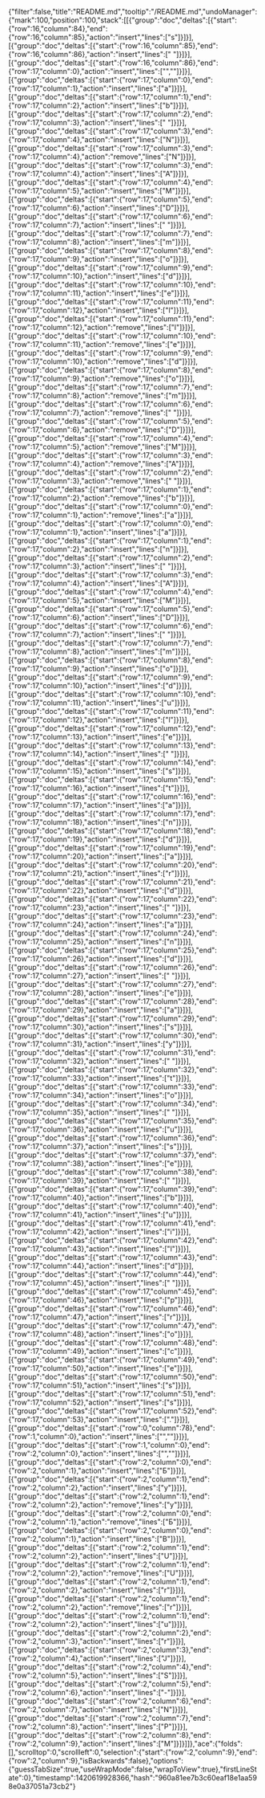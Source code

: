 {"filter":false,"title":"README.md","tooltip":"/README.md","undoManager":{"mark":100,"position":100,"stack":[[{"group":"doc","deltas":[{"start":{"row":16,"column":84},"end":{"row":16,"column":85},"action":"insert","lines":["s"]}]}],[{"group":"doc","deltas":[{"start":{"row":16,"column":85},"end":{"row":16,"column":86},"action":"insert","lines":[" "]}]}],[{"group":"doc","deltas":[{"start":{"row":16,"column":86},"end":{"row":17,"column":0},"action":"insert","lines":["",""]}]}],[{"group":"doc","deltas":[{"start":{"row":17,"column":0},"end":{"row":17,"column":1},"action":"insert","lines":["a"]}]}],[{"group":"doc","deltas":[{"start":{"row":17,"column":1},"end":{"row":17,"column":2},"action":"insert","lines":["b"]}]}],[{"group":"doc","deltas":[{"start":{"row":17,"column":2},"end":{"row":17,"column":3},"action":"insert","lines":[" "]}]}],[{"group":"doc","deltas":[{"start":{"row":17,"column":3},"end":{"row":17,"column":4},"action":"insert","lines":["N"]}]}],[{"group":"doc","deltas":[{"start":{"row":17,"column":3},"end":{"row":17,"column":4},"action":"remove","lines":["N"]}]}],[{"group":"doc","deltas":[{"start":{"row":17,"column":3},"end":{"row":17,"column":4},"action":"insert","lines":["A"]}]}],[{"group":"doc","deltas":[{"start":{"row":17,"column":4},"end":{"row":17,"column":5},"action":"insert","lines":["M"]}]}],[{"group":"doc","deltas":[{"start":{"row":17,"column":5},"end":{"row":17,"column":6},"action":"insert","lines":["D"]}]}],[{"group":"doc","deltas":[{"start":{"row":17,"column":6},"end":{"row":17,"column":7},"action":"insert","lines":[" "]}]}],[{"group":"doc","deltas":[{"start":{"row":17,"column":7},"end":{"row":17,"column":8},"action":"insert","lines":["m"]}]}],[{"group":"doc","deltas":[{"start":{"row":17,"column":8},"end":{"row":17,"column":9},"action":"insert","lines":["o"]}]}],[{"group":"doc","deltas":[{"start":{"row":17,"column":9},"end":{"row":17,"column":10},"action":"insert","lines":["d"]}]}],[{"group":"doc","deltas":[{"start":{"row":17,"column":10},"end":{"row":17,"column":11},"action":"insert","lines":["e"]}]}],[{"group":"doc","deltas":[{"start":{"row":17,"column":11},"end":{"row":17,"column":12},"action":"insert","lines":["l"]}]}],[{"group":"doc","deltas":[{"start":{"row":17,"column":11},"end":{"row":17,"column":12},"action":"remove","lines":["l"]}]}],[{"group":"doc","deltas":[{"start":{"row":17,"column":10},"end":{"row":17,"column":11},"action":"remove","lines":["e"]}]}],[{"group":"doc","deltas":[{"start":{"row":17,"column":9},"end":{"row":17,"column":10},"action":"remove","lines":["d"]}]}],[{"group":"doc","deltas":[{"start":{"row":17,"column":8},"end":{"row":17,"column":9},"action":"remove","lines":["o"]}]}],[{"group":"doc","deltas":[{"start":{"row":17,"column":7},"end":{"row":17,"column":8},"action":"remove","lines":["m"]}]}],[{"group":"doc","deltas":[{"start":{"row":17,"column":6},"end":{"row":17,"column":7},"action":"remove","lines":[" "]}]}],[{"group":"doc","deltas":[{"start":{"row":17,"column":5},"end":{"row":17,"column":6},"action":"remove","lines":["D"]}]}],[{"group":"doc","deltas":[{"start":{"row":17,"column":4},"end":{"row":17,"column":5},"action":"remove","lines":["M"]}]}],[{"group":"doc","deltas":[{"start":{"row":17,"column":3},"end":{"row":17,"column":4},"action":"remove","lines":["A"]}]}],[{"group":"doc","deltas":[{"start":{"row":17,"column":2},"end":{"row":17,"column":3},"action":"remove","lines":[" "]}]}],[{"group":"doc","deltas":[{"start":{"row":17,"column":1},"end":{"row":17,"column":2},"action":"remove","lines":["b"]}]}],[{"group":"doc","deltas":[{"start":{"row":17,"column":0},"end":{"row":17,"column":1},"action":"remove","lines":["a"]}]}],[{"group":"doc","deltas":[{"start":{"row":17,"column":0},"end":{"row":17,"column":1},"action":"insert","lines":["a"]}]}],[{"group":"doc","deltas":[{"start":{"row":17,"column":1},"end":{"row":17,"column":2},"action":"insert","lines":["n"]}]}],[{"group":"doc","deltas":[{"start":{"row":17,"column":2},"end":{"row":17,"column":3},"action":"insert","lines":[" "]}]}],[{"group":"doc","deltas":[{"start":{"row":17,"column":3},"end":{"row":17,"column":4},"action":"insert","lines":["A"]}]}],[{"group":"doc","deltas":[{"start":{"row":17,"column":4},"end":{"row":17,"column":5},"action":"insert","lines":["M"]}]}],[{"group":"doc","deltas":[{"start":{"row":17,"column":5},"end":{"row":17,"column":6},"action":"insert","lines":["D"]}]}],[{"group":"doc","deltas":[{"start":{"row":17,"column":6},"end":{"row":17,"column":7},"action":"insert","lines":[" "]}]}],[{"group":"doc","deltas":[{"start":{"row":17,"column":7},"end":{"row":17,"column":8},"action":"insert","lines":["m"]}]}],[{"group":"doc","deltas":[{"start":{"row":17,"column":8},"end":{"row":17,"column":9},"action":"insert","lines":["o"]}]}],[{"group":"doc","deltas":[{"start":{"row":17,"column":9},"end":{"row":17,"column":10},"action":"insert","lines":["d"]}]}],[{"group":"doc","deltas":[{"start":{"row":17,"column":10},"end":{"row":17,"column":11},"action":"insert","lines":["u"]}]}],[{"group":"doc","deltas":[{"start":{"row":17,"column":11},"end":{"row":17,"column":12},"action":"insert","lines":["l"]}]}],[{"group":"doc","deltas":[{"start":{"row":17,"column":12},"end":{"row":17,"column":13},"action":"insert","lines":["e"]}]}],[{"group":"doc","deltas":[{"start":{"row":17,"column":13},"end":{"row":17,"column":14},"action":"insert","lines":[" "]}]}],[{"group":"doc","deltas":[{"start":{"row":17,"column":14},"end":{"row":17,"column":15},"action":"insert","lines":["s"]}]}],[{"group":"doc","deltas":[{"start":{"row":17,"column":15},"end":{"row":17,"column":16},"action":"insert","lines":["t"]}]}],[{"group":"doc","deltas":[{"start":{"row":17,"column":16},"end":{"row":17,"column":17},"action":"insert","lines":["a"]}]}],[{"group":"doc","deltas":[{"start":{"row":17,"column":17},"end":{"row":17,"column":18},"action":"insert","lines":["n"]}]}],[{"group":"doc","deltas":[{"start":{"row":17,"column":18},"end":{"row":17,"column":19},"action":"insert","lines":["d"]}]}],[{"group":"doc","deltas":[{"start":{"row":17,"column":19},"end":{"row":17,"column":20},"action":"insert","lines":["a"]}]}],[{"group":"doc","deltas":[{"start":{"row":17,"column":20},"end":{"row":17,"column":21},"action":"insert","lines":["r"]}]}],[{"group":"doc","deltas":[{"start":{"row":17,"column":21},"end":{"row":17,"column":22},"action":"insert","lines":["d"]}]}],[{"group":"doc","deltas":[{"start":{"row":17,"column":22},"end":{"row":17,"column":23},"action":"insert","lines":[" "]}]}],[{"group":"doc","deltas":[{"start":{"row":17,"column":23},"end":{"row":17,"column":24},"action":"insert","lines":["a"]}]}],[{"group":"doc","deltas":[{"start":{"row":17,"column":24},"end":{"row":17,"column":25},"action":"insert","lines":["n"]}]}],[{"group":"doc","deltas":[{"start":{"row":17,"column":25},"end":{"row":17,"column":26},"action":"insert","lines":["d"]}]}],[{"group":"doc","deltas":[{"start":{"row":17,"column":26},"end":{"row":17,"column":27},"action":"insert","lines":[" "]}]}],[{"group":"doc","deltas":[{"start":{"row":17,"column":27},"end":{"row":17,"column":28},"action":"insert","lines":["e"]}]}],[{"group":"doc","deltas":[{"start":{"row":17,"column":28},"end":{"row":17,"column":29},"action":"insert","lines":["a"]}]}],[{"group":"doc","deltas":[{"start":{"row":17,"column":29},"end":{"row":17,"column":30},"action":"insert","lines":["s"]}]}],[{"group":"doc","deltas":[{"start":{"row":17,"column":30},"end":{"row":17,"column":31},"action":"insert","lines":["y"]}]}],[{"group":"doc","deltas":[{"start":{"row":17,"column":31},"end":{"row":17,"column":32},"action":"insert","lines":[" "]}]}],[{"group":"doc","deltas":[{"start":{"row":17,"column":32},"end":{"row":17,"column":33},"action":"insert","lines":["t"]}]}],[{"group":"doc","deltas":[{"start":{"row":17,"column":33},"end":{"row":17,"column":34},"action":"insert","lines":["o"]}]}],[{"group":"doc","deltas":[{"start":{"row":17,"column":34},"end":{"row":17,"column":35},"action":"insert","lines":[" "]}]}],[{"group":"doc","deltas":[{"start":{"row":17,"column":35},"end":{"row":17,"column":36},"action":"insert","lines":["u"]}]}],[{"group":"doc","deltas":[{"start":{"row":17,"column":36},"end":{"row":17,"column":37},"action":"insert","lines":["s"]}]}],[{"group":"doc","deltas":[{"start":{"row":17,"column":37},"end":{"row":17,"column":38},"action":"insert","lines":["e"]}]}],[{"group":"doc","deltas":[{"start":{"row":17,"column":38},"end":{"row":17,"column":39},"action":"insert","lines":[" "]}]}],[{"group":"doc","deltas":[{"start":{"row":17,"column":39},"end":{"row":17,"column":40},"action":"insert","lines":["b"]}]}],[{"group":"doc","deltas":[{"start":{"row":17,"column":40},"end":{"row":17,"column":41},"action":"insert","lines":["u"]}]}],[{"group":"doc","deltas":[{"start":{"row":17,"column":41},"end":{"row":17,"column":42},"action":"insert","lines":["i"]}]}],[{"group":"doc","deltas":[{"start":{"row":17,"column":42},"end":{"row":17,"column":43},"action":"insert","lines":["l"]}]}],[{"group":"doc","deltas":[{"start":{"row":17,"column":43},"end":{"row":17,"column":44},"action":"insert","lines":["d"]}]}],[{"group":"doc","deltas":[{"start":{"row":17,"column":44},"end":{"row":17,"column":45},"action":"insert","lines":[" "]}]}],[{"group":"doc","deltas":[{"start":{"row":17,"column":45},"end":{"row":17,"column":46},"action":"insert","lines":["p"]}]}],[{"group":"doc","deltas":[{"start":{"row":17,"column":46},"end":{"row":17,"column":47},"action":"insert","lines":["r"]}]}],[{"group":"doc","deltas":[{"start":{"row":17,"column":47},"end":{"row":17,"column":48},"action":"insert","lines":["o"]}]}],[{"group":"doc","deltas":[{"start":{"row":17,"column":48},"end":{"row":17,"column":49},"action":"insert","lines":["c"]}]}],[{"group":"doc","deltas":[{"start":{"row":17,"column":49},"end":{"row":17,"column":50},"action":"insert","lines":["e"]}]}],[{"group":"doc","deltas":[{"start":{"row":17,"column":50},"end":{"row":17,"column":51},"action":"insert","lines":["s"]}]}],[{"group":"doc","deltas":[{"start":{"row":17,"column":51},"end":{"row":17,"column":52},"action":"insert","lines":["s"]}]}],[{"group":"doc","deltas":[{"start":{"row":17,"column":52},"end":{"row":17,"column":53},"action":"insert","lines":["."]}]}],[{"group":"doc","deltas":[{"start":{"row":0,"column":78},"end":{"row":1,"column":0},"action":"insert","lines":["",""]}]}],[{"group":"doc","deltas":[{"start":{"row":1,"column":0},"end":{"row":2,"column":0},"action":"insert","lines":["",""]}]}],[{"group":"doc","deltas":[{"start":{"row":2,"column":0},"end":{"row":2,"column":1},"action":"insert","lines":["Б"]}]}],[{"group":"doc","deltas":[{"start":{"row":2,"column":1},"end":{"row":2,"column":2},"action":"insert","lines":["у"]}]}],[{"group":"doc","deltas":[{"start":{"row":2,"column":1},"end":{"row":2,"column":2},"action":"remove","lines":["у"]}]}],[{"group":"doc","deltas":[{"start":{"row":2,"column":0},"end":{"row":2,"column":1},"action":"remove","lines":["Б"]}]}],[{"group":"doc","deltas":[{"start":{"row":2,"column":0},"end":{"row":2,"column":1},"action":"insert","lines":["B"]}]}],[{"group":"doc","deltas":[{"start":{"row":2,"column":1},"end":{"row":2,"column":2},"action":"insert","lines":["U"]}]}],[{"group":"doc","deltas":[{"start":{"row":2,"column":1},"end":{"row":2,"column":2},"action":"remove","lines":["U"]}]}],[{"group":"doc","deltas":[{"start":{"row":2,"column":1},"end":{"row":2,"column":2},"action":"insert","lines":["r"]}]}],[{"group":"doc","deltas":[{"start":{"row":2,"column":1},"end":{"row":2,"column":2},"action":"remove","lines":["r"]}]}],[{"group":"doc","deltas":[{"start":{"row":2,"column":1},"end":{"row":2,"column":2},"action":"insert","lines":["u"]}]}],[{"group":"doc","deltas":[{"start":{"row":2,"column":2},"end":{"row":2,"column":3},"action":"insert","lines":["r"]}]}],[{"group":"doc","deltas":[{"start":{"row":2,"column":3},"end":{"row":2,"column":4},"action":"insert","lines":["J"]}]}],[{"group":"doc","deltas":[{"start":{"row":2,"column":4},"end":{"row":2,"column":5},"action":"insert","lines":["S"]}]}],[{"group":"doc","deltas":[{"start":{"row":2,"column":5},"end":{"row":2,"column":6},"action":"insert","lines":["-"]}]}],[{"group":"doc","deltas":[{"start":{"row":2,"column":6},"end":{"row":2,"column":7},"action":"insert","lines":["N"]}]}],[{"group":"doc","deltas":[{"start":{"row":2,"column":7},"end":{"row":2,"column":8},"action":"insert","lines":["P"]}]}],[{"group":"doc","deltas":[{"start":{"row":2,"column":8},"end":{"row":2,"column":9},"action":"insert","lines":["M"]}]}]]},"ace":{"folds":[],"scrolltop":0,"scrollleft":0,"selection":{"start":{"row":2,"column":9},"end":{"row":2,"column":9},"isBackwards":false},"options":{"guessTabSize":true,"useWrapMode":false,"wrapToView":true},"firstLineState":0},"timestamp":1420619928366,"hash":"960a81ee7b3c60eaf18e1aa598e0a37051a73cb2"}